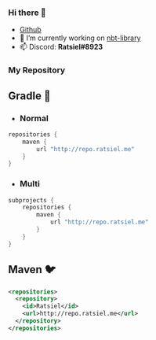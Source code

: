 ### Hi there 👋
 - [Github](https://github.com/Ratsiiel)
 - 🔭 I’m currently working on [nbt-library](https://github.com/Ratsiiel/nbt-library)
 - 📫 Discord: **Ratsiel#8923**

### My Repository
## Gradle 🐘
- ### Normal
```gradle
repositories {
    maven {
        url "http://repo.ratsiel.me"
    }
}
```
- ### Multi
```gradle
subprojects {
    repositories {
        maven {
            url "http://repo.ratsiel.me"
        }
    }
}
```

## Maven 🐦
```xml
<repositories>
  <repository>
    <id>Ratsiel</id>
    <url>http://repo.ratsiel.me</url>
  </repository>
</repositories>
```

   
